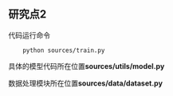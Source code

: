 ## 研究点2

代码运行命令

```
    python sources/train.py 
```

具体的模型代码所在位置**sources/utils/model.py**

数据处理模块所在位置**sources/data/dataset.py**